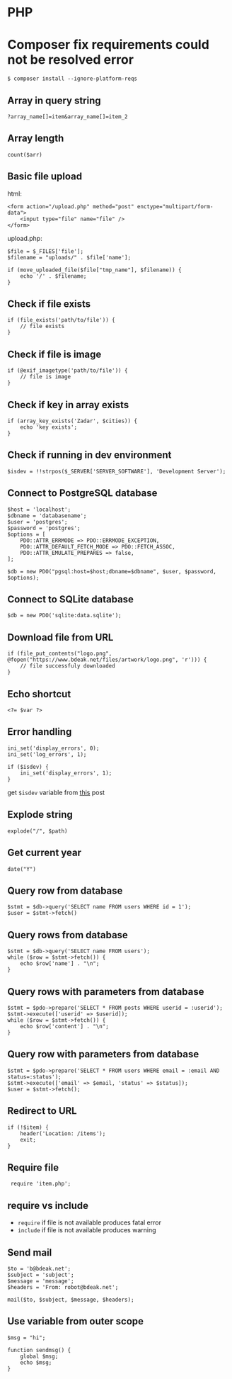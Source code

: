 # PHP

# Composer fix requirements could not be resolved error

	$ composer install --ignore-platform-reqs

## Array in query string

	?array_name[]=item&array_name[]=item_2

## Array length

	count($arr)

## Basic file upload

html:

	<form action="/upload.php" method="post" enctype="multipart/form-data">
		<input type="file" name="file" />
	</form>

upload.php:

	$file = $_FILES['file'];
	$filename = "uploads/" . $file['name'];

	if (move_uploaded_file($file["tmp_name"], $filename)) {
		echo '/' . $filename;
	}

## Check if file exists

	if (file_exists('path/to/file')) {
		// file exists
	}

## Check if file is image

	if (@exif_imagetype('path/to/file')) {
		// file is image
	}

## Check if key in array exists

	if (array_key_exists('Zadar', $cities)) {
		echo 'key exists';
	}

## Check if running in dev environment

	$isdev = !!strpos($_SERVER['SERVER_SOFTWARE'], 'Development Server');

## Connect to PostgreSQL database

	$host = 'localhost';
	$dbname = 'databasename';
	$user = 'postgres';
	$password = 'postgres';
	$options = [
	    PDO::ATTR_ERRMODE => PDO::ERRMODE_EXCEPTION,
	    PDO::ATTR_DEFAULT_FETCH_MODE => PDO::FETCH_ASSOC,
	    PDO::ATTR_EMULATE_PREPARES => false,
	];

	$db = new PDO("pgsql:host=$host;dbname=$dbname", $user, $password, $options);

## Connect to SQLite database

	$db = new PDO('sqlite:data.sqlite');

## Download file from URL

	if (file_put_contents("logo.png", @fopen("https://www.bdeak.net/files/artwork/logo.png", 'r'))) {
		// file successfuly downloaded
	}

## Echo shortcut

	<?= $var ?>

## Error handling

	ini_set('display_errors', 0);
	ini_set('log_errors', 1);

	if ($isdev) {
		ini_set('display_errors', 1);
	}

get `$isdev` variable from [this](/php/php-check-if-running-in-dev-environment) post

## Explode string

	explode("/", $path)

## Get current year

	date("Y")

## Query row from database

	$stmt = $db->query('SELECT name FROM users WHERE id = 1');
	$user = $stmt->fetch()

## Query rows from database

	$stmt = $db->query('SELECT name FROM users');
	while ($row = $stmt->fetch()) {
		echo $row['name'] . "\n";
	}

## Query rows with parameters from database

	$stmt = $pdo->prepare('SELECT * FROM posts WHERE userid = :userid');
	$stmt->execute(['userid' => $userid]);
	while ($row = $stmt->fetch()) {
		echo $row['content'] . "\n";
	}

## Query row with parameters from database

	$stmt = $pdo->prepare('SELECT * FROM users WHERE email = :email AND status=:status');
	$stmt->execute(['email' => $email, 'status' => $status]);
	$user = $stmt->fetch();

## Redirect to URL

	if (!$item) {
		header('Location: /items');
		exit;
	}

## Require file

	 require 'item.php';

## require vs include

- `require` if file is not available produces fatal error
- `include` if file is not available produces warning

## Send mail

	$to = 'b@bdeak.net';
	$subject = 'subject';
	$message = 'message';
	$headers = 'From: robot@bdeak.net';

	mail($to, $subject, $message, $headers);

## Use variable from outer scope

	$msg = "hi";

	function sendmsg() {
		global $msg;
		echo $msg;
	}
